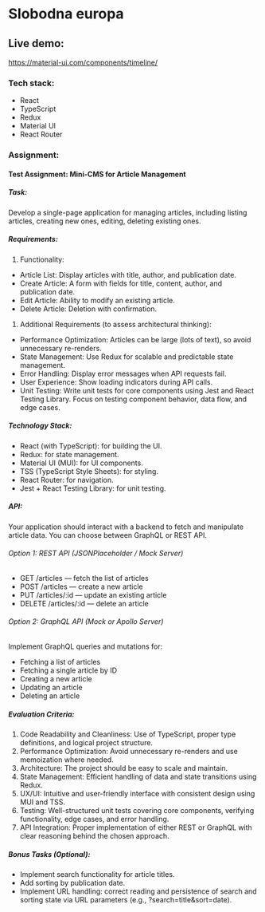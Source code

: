 # Slobodna europa

## Live demo:

https://material-ui.com/components/timeline/

### Tech stack:

- React
- TypeScript
- Redux
- Material UI
- React Router

### Assignment:

#### Test Assignment: Mini-CMS for Article Management

##### Task:

Develop a single-page application for managing articles, including listing articles, creating new ones, editing, deleting existing ones.

##### Requirements:

1. Functionality:

- Article List: Display articles with title, author, and publication date.
- Create Article: A form with fields for title, content, author, and publication date.
- Edit Article: Ability to modify an existing article.
- Delete Article: Deletion with confirmation.

1. Additional Requirements (to assess architectural thinking):

- Performance Optimization: Articles can be large (lots of text), so avoid unnecessary re-renders.
- State Management: Use Redux for scalable and predictable state management.
- Error Handling: Display error messages when API requests fail.
- User Experience: Show loading indicators during API calls.
- Unit Testing: Write unit tests for core components using Jest and React Testing Library. Focus on testing component behavior, data flow, and edge cases.

##### Technology Stack:

- React (with TypeScript): for building the UI.
- Redux: for state management.
- Material UI (MUI): for UI components.
- TSS (TypeScript Style Sheets): for styling.
- React Router: for navigation.
- Jest + React Testing Library: for unit testing.

##### API:

Your application should interact with a backend to fetch and manipulate article data. You can choose between GraphQL or REST API.

###### Option 1: REST API (JSONPlaceholder / Mock Server)

- GET /articles — fetch the list of articles
- POST /articles — create a new article
- PUT /articles/:id — update an existing article
- DELETE /articles/:id — delete an article

###### Option 2: GraphQL API (Mock or Apollo Server)

Implement GraphQL queries and mutations for:

- Fetching a list of articles
- Fetching a single article by ID
- Creating a new article
- Updating an article
- Deleting an article

##### Evaluation Criteria:

1. Code Readability and Cleanliness: Use of TypeScript, proper type definitions, and logical project structure.
2. Performance Optimization: Avoid unnecessary re-renders and use memoization where needed.
3. Architecture: The project should be easy to scale and maintain.
4. State Management: Efficient handling of data and state transitions using Redux.
5. UX/UI: Intuitive and user-friendly interface with consistent design using MUI and TSS.
6. Testing: Well-structured unit tests covering core components, verifying functionality, edge cases, and error handling.
7. API Integration: Proper implementation of either REST or GraphQL with clear reasoning behind the chosen approach.

##### Bonus Tasks (Optional):

- Implement search functionality for article titles.
- Add sorting by publication date.
- Implement URL handling: correct reading and persistence of search and sorting state via URL parameters (e.g., ?search=title&sort=date).
